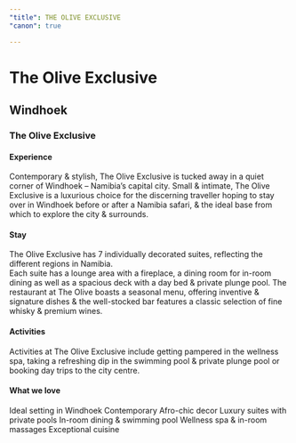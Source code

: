 ```yaml
---
"title": THE OLIVE EXCLUSIVE
"canon": true

---
```


# The Olive Exclusive
## Windhoek
### The Olive Exclusive

#### Experience
Contemporary &amp; stylish, The Olive Exclusive is tucked away in a quiet corner of Windhoek – Namibia’s capital city.
Small &amp; intimate, The Olive Exclusive is a luxurious choice for the discerning traveller hoping to stay over in Windhoek before or after a Namibia safari, &amp; the ideal base from which to explore the city &amp; surrounds.

#### Stay
The Olive Exclusive has 7 individually decorated suites, reflecting the different regions in Namibia.  
Each suite has a lounge area with a fireplace, a dining room for in-room dining as well as a spacious deck with a day bed &amp; private plunge pool.
The restaurant at The Olive boasts a seasonal menu, offering inventive &amp; signature dishes &amp; the well-stocked bar features a classic selection of fine whisky &amp; premium wines.

#### Activities
Activities at The Olive Exclusive include getting pampered in the wellness spa, taking a refreshing dip in the swimming pool &amp; private plunge pool or booking day trips to the city centre.


#### What we love
Ideal setting in Windhoek
Contemporary Afro-chic decor
Luxury suites with private pools
In-room dining &amp; swimming pool
Wellness spa &amp; in-room massages
Exceptional cuisine